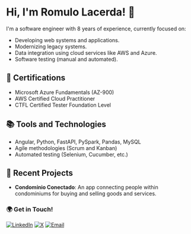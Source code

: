 # Hi, I'm Romulo Lacerda! 👋

I'm a software engineer with 8 years of experience, currently focused on:

- Developing web systems and applications.
- Modernizing legacy systems.
- Data integration using cloud services like AWS and Azure.
- Software testing (manual and automated).

## 🌟 Certifications
- Microsoft Azure Fundamentals (AZ-900)
- AWS Certified Cloud Practitioner
- CTFL Certified Tester Foundation Level

## 📚 Tools and Technologies
- Angular, Python, FastAPI, PySpark, Pandas, MySQL
- Agile methodologies (Scrum and Kanban)
- Automated testing (Selenium, Cucumber, etc.)

## 🚀 Recent Projects
- **Condomínio Conectado**: An app connecting people within condominiums for buying and selling goods and services.

### 🌍 Get in Touch!

[![LinkedIn](https://img.shields.io/badge/LinkedIn-0077B5?style=for-the-badge&logo=linkedin&logoColor=white)](https://linkedin.com/in/your-profile) [![X](https://img.shields.io/badge/X-000000?style=for-the-badge&logo=x&logoColor=white)](https://twitter.com/your-twitter-handle) [![Email](https://img.shields.io/badge/Gmail-D14836?style=for-the-badge&logo=gmail&logoColor=white)](mailto:your-email@gmail.com)
